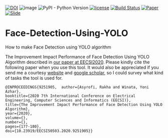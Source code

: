 [![DOI](https://zenodo.org/badge/DOI/10.5281/zenodo.5528403.svg)](https://doi.org/10.5281/zenodo.5528403)
![image](https://visitor-badge.laobi.icu/badge?page_id=asyrofist/Face_Detection_Using_YOLO)
![PyPI - Python Version](https://img.shields.io/badge/python-3.7.0-blue.svg)
[![license](https://img.shields.io/github/license/mashape/apistatus.svg)](LICENSE)
[![Build Status](https://app.travis-ci.com/asyrofist/Face-Detection-Using-YOLO.svg?branch=main)](https://app.travis-ci.com/asyrofist/Face-Detection-Using-YOLO)
[![Paper](http://img.shields.io/badge/Paper-PDF-red.svg)](https://ieeexplore.ieee.org/document/9251905)
[![Slide](http://img.shields.io/badge/Slides-PDF-orange.svg)](https://github.com/asyrofist/Face-Detection-Using-YOLO/blob/main/1570653028.pdf) 

# Face-Detection-Using-YOLO
How to make Face Detection using YOLO algorithm

The Improvement Impact Performance of Face Detection Using YOLO Algorithm described in [our paper at EECSI2020](https://ponselharian.com/jk09ZBHp). Please kindly cite the following paper when you use this tool. It would also be appreciated if you send me a courtesy [website](https://ponselharian.com/lvseWxa8) and [google scholar](https://ponselharian.com/JO8ZMfIe), so I could survey what kind of tasks the tool is used for. 
```
@INPROCEEDINGS{9251905,  author={Asyrofi, Rakha and Winata, Yoni Azhar},  
booktitle={2020 7th International Conference on Electrical Engineering, Computer Sciences and Informatics (EECSI)},   
title={The Improvement Impact Performance of Face Detection Using YOLO Algorithm},   
year={2020},  
volume={},  
number={},  
pages={177-180},  
doi={10.23919/EECSI50503.2020.9251905}}
```
